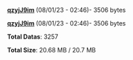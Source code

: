 [**qzyjJ9im**](/data/qzyjJ9im.txt) (08/01/23 - 02:46)- 3506 bytes

[**qzyjJ9im**](/data/qzyjJ9im.txt) (08/01/23 - 02:46)- 3506 bytes

**Total Datas**: 3257

**Total Size**: 20.68 MB / 20.7 MB